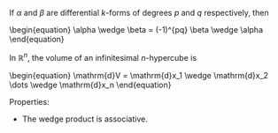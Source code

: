 If $\alpha$ and $\beta$ are differential _k_-forms of degrees _p_ and _q_ respectively, then

\begin{equation}
\alpha \wedge \beta = (-1)^{pq} \beta \wedge \alpha
\end{equation}


In $\mathbb{R}^n$, the volume of an infinitesimal _n_-hypercube is

\begin{equation}
\mathrm{d}V = \mathrm{d}x_1 \wedge \mathrm{d}x_2 \dots \wedge \mathrm{d}x_n
\end{equation}

Properties:

- The wedge product is associative.